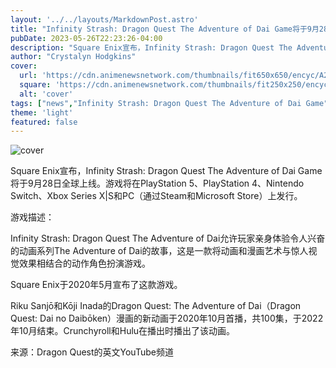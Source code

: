 ```yaml
---
layout: '../../layouts/MarkdownPost.astro'
title: "Infinity Strash: Dragon Quest The Adventure of Dai Game将于9月28日全球上线"
pubDate: 2023-05-26T22:23:26-04:00
description: "Square Enix宣布，Infinity Strash: Dragon Quest The Adventure of Dai Game将于9月28日全球上线。游戏将在PlayStation 5、PlayStation 4、Nintendo Switch、Xbox Series X|S和PC（通过Steam和Microsoft Store）上发行。"
author: "Crystalyn Hodgkins"
cover:
  url: 'https://cdn.animenewsnetwork.com/thumbnails/fit650x650/encyc/A23361-1185369914.1642.jpg'
  square: 'https://cdn.animenewsnetwork.com/thumbnails/fit250x250/encyc/A23361-1185369914.1642.jpg'
  alt: 'cover'
tags: ["news","Infinity Strash: Dragon Quest The Adventure of Dai Game"]
theme: 'light'
featured: false
---
```


![cover](https://cdn.animenewsnetwork.com/thumbnails/fit650x650/encyc/A23361-1185369914.1642.jpg)

Square Enix宣布，Infinity Strash: Dragon Quest The Adventure of Dai Game将于9月28日全球上线。游戏将在PlayStation 5、PlayStation 4、Nintendo Switch、Xbox Series X|S和PC（通过Steam和Microsoft Store）上发行。

游戏描述：

Infinity Strash: Dragon Quest The Adventure of Dai允许玩家亲身体验令人兴奋的动画系列The Adventure of Dai的故事，这是一款将动画和漫画艺术与惊人视觉效果相结合的动作角色扮演游戏。

Square Enix于2020年5月宣布了这款游戏。

Riku Sanjō和Kōji Inada的Dragon Quest: The Adventure of Dai（Dragon Quest: Dai no Daibōken）漫画的新动画于2020年10月首播，共100集，于2022年10月结束。Crunchyroll和Hulu在播出时播出了该动画。

来源：Dragon Quest的英文YouTube频道